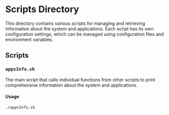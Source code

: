 # Scripts Directory

This directory contains various scripts for managing and retrieving information about the system and applications. Each script has its own configuration settings, which can be managed using configuration files and environment variables.

## Scripts

### `appsInfo.sh`

The main script that calls individual functions from other scripts to print comprehensive information about the system and applications.

#### Usage

```sh
./appsInfo.sh
```
